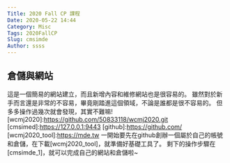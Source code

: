 ```yaml
---
Title: 2020 Fall CP 課程
Date: 2020-05-22 14:44
Category: Misc
Tags: 2020FallCP
Slug: cmsimde
Author: ssss
---
```


<!-- PELICAN_END_SUMMARY -->
倉儲與網站
----
這是一個簡易的網站建立，而且新增內容和維修網站也是很容易的。
雖然對於新手而言還是非常的不容易，畢竟剛踏進這個領域，不論是誰都是很不容易的。
但多多操作過幾次就會發現，其實不難嘛!
[wcmj2020]:https://github.com/50833118/wcmj2020.git
[cmsimed]:https://127.0.0.1:9443
[github]:https://github.com/
[wcmj2020_tool]:https://mde.tw
一開始要先在github創辦一個屬於自己的帳號和倉儲，在下載[wcmj2020_tool]，就準備好基礎工具了。
剩下的操作步驟在[cmsimde_1]，就可以完成自己的網站和倉儲啦~
